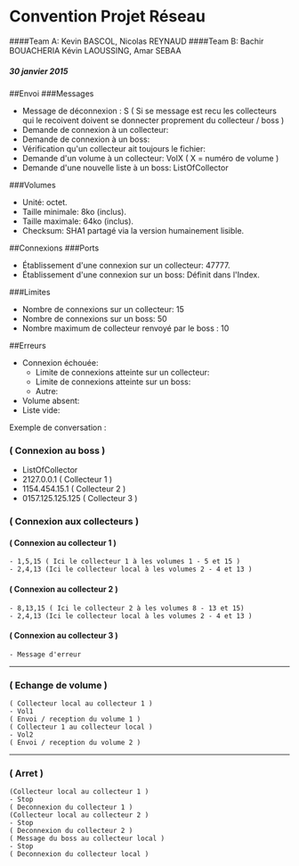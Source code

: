 # Convention Projet Réseau
####Team A: Kevin BASCOL, Nicolas REYNAUD
####Team B: Bachir BOUACHERIA Kévin LAOUSSING, Amar SEBAA
##### 30 janvier 2015

##Envoi
###Messages
- Message de déconnexion : S ( Si se message est recu les collecteurs qui le recoivent doivent se donnecter proprement du collecteur / boss )
- Demande de connexion à un collecteur:
- Demande de connexion à un boss:
- Vérification qu'un collecteur ait toujours le fichier:
- Demande d'un volume à un collecteur: VolX ( X = numéro de volume ) 
- Demande d'une nouvelle liste à un boss: ListOfCollector

###Volumes
- Unité: octet.
- Taille minimale: 8ko (inclus).
- Taille maximale: 64ko (inclus).
- Checksum: SHA1 partagé via la version humainement lisible.

##Connexions
###Ports
- Établissement d'une connexion sur un collecteur: 47777.
- Établissement d'une connexion sur un boss: Définit dans l'Index.

###Limites
- Nombre de connexions sur un collecteur: 15
- Nombre de connexions sur un boss: 50
- Nombre maximum de collecteur renvoyé par le boss : 10


##Erreurs
- Connexion échouée:
	- Limite de connexions atteinte sur un collecteur:
	- Limite de connexions atteinte sur un boss:
	- Autre:
- Volume absent:
- Liste vide:


Exemple de conversation : 

### ( Connexion au boss ) 
- ListOfCollector
- 2127.0.0.1            ( Collecteur 1 ) 
- 1154.454.15.1         ( Collecteur 2 ) 
- 0157.125.125.125      ( Collecteur 3 ) 

### ( Connexion aux collecteurs ) 
#### ( Connexion au collecteur 1 )
    - 1,5,15 ( Ici le collecteur 1 à les volumes 1 - 5 et 15 )
    - 2,4,13 (Ici le collecteur local à les volumes 2 - 4 et 13 )
#### ( Connexion au collecteur 2 )
    - 8,13,15 ( Ici le collecteur 2 à les volumes 8 - 13 et 15)
    - 2,4,13 (Ici le collecteur local à les volumes 2 - 4 et 13 )
#### ( Connexion au collecteur 3 )
    - Message d'erreur
---
### ( Echange de volume ) 
    ( Collecteur local au collecteur 1 ) 
    - Vol1
    ( Envoi / reception du volume 1 )
    ( Collecteur 1 au collecteur local ) 
    - Vol2
    ( Envoi / reception du volume 2 )
---
### ( Arret ) 
    (Collecteur local au collecteur 1 )
    - Stop
    ( Deconnexion du collecteur 1 )
    (Collecteur local au collecteur 2 )
    - Stop
    ( Deconnexion du collecteur 2 )
    ( Message du boss au collecteur local )
    - Stop
    ( Deconnexion du collecteur local )
